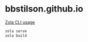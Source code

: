 # bbstilson.github.io

[Zola CLI usage](https://www.getzola.org/documentation/getting-started/cli-usage/)

```bash
zola serve
zola build
```
